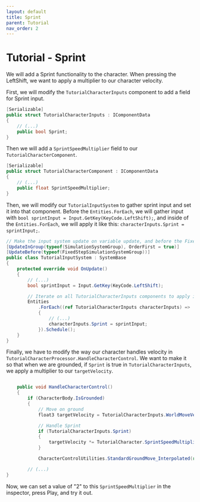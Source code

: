 ```yaml
---
layout: default
title: Sprint
parent: Tutorial
nav_order: 2
---
```


# Tutorial - Sprint

We will add a Sprint functionality to the character. When pressing the LeftShift, we want to apply a multiplier to our character velocity.

First, we will modify the `TutorialCharacterInputs` component to add a field for Sprint input.

```cs
[Serializable]
public struct TutorialCharacterInputs : IComponentData
{
    // (...)
    public bool Sprint; 
}
```

Then we will add a `SprintSpeedMultiplier` field to our `TutorialCharacterComponent`.

```cs
[Serializable]
public struct TutorialCharacterComponent : IComponentData
{
    // (...)
    public float SprintSpeedMultiplier; 
}
```

Then, we will modify our `TutorialInputSystem` to gather sprint input and set it into that component. Before the `Entities.ForEach`, we will gather input with `bool sprintInput = Input.GetKey(KeyCode.LeftShift);`, and inside of the `Entities.ForEach`, we will apply it like this: `characterInputs.Sprint = sprintInput;`.

```cs
// Make the input system update on variable update, and before the FixedStepSimulationSystemGroup (where the character updates)
[UpdateInGroup(typeof(SimulationSystemGroup), OrderFirst = true)]
[UpdateBefore(typeof(FixedStepSimulationSystemGroup))]
public class TutorialInputSystem : SystemBase
{
    protected override void OnUpdate()
    {        
        // (...)
        bool sprintInput = Input.GetKey(KeyCode.LeftShift);

        // Iterate on all TutorialCharacterInputs components to apply input to them
        Entities
            .ForEach((ref TutorialCharacterInputs characterInputs) =>
            {
                // (...)
                characterInputs.Sprint = sprintInput;
            }).Schedule();
    }
}
```

Finally, we have to modify the way our character handles velocity in `TutorialCharacterProcessor.HandleCharacterControl`. We want to make it so that when we are grounded, if `Sprint` is true in `TutorialCharacterInputs`, we apply a multiplier to our `targetVelocity`.

```cs

    public void HandleCharacterControl()
    {
        if (CharacterBody.IsGrounded)
        {
            // Move on ground
            float3 targetVelocity = TutorialCharacterInputs.WorldMoveVector * TutorialCharacter.GroundMaxSpeed;

            // Handle Sprint
            if (TutorialCharacterInputs.Sprint)
            {
                targetVelocity *= TutorialCharacter.SprintSpeedMultiplier;
            }

            CharacterControlUtilities.StandardGroundMove_Interpolated(ref CharacterBody.RelativeVelocity, targetVelocity, TutorialCharacter.GroundedMovementSharpness, DeltaTime, CharacterUp, CharacterBody.GroundHit.Normal);

        // (...)
}
```

Now, we can set a value of "2" to this `SprintSpeedMultiplier` in the inspector, press Play, and try it out.
